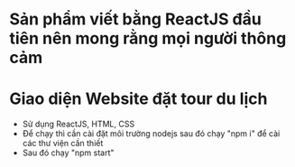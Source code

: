 # Sản phẩm viết bằng ReactJS đầu tiên nên mong rằng mọi người thông cảm

# Giao diện Website đặt tour du lịch
- Sử dụng ReactJS, HTML, CSS
- Để chạy thì cần cài đặt môi trường nodejs sau đó chạy "npm i" để cài các thư viện cần thiết
- Sau đó chạy "npm start"
